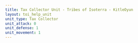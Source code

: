 ```yaml
---
title: Tax Collector Unit - Tribes of Isoterra - KitleOyun
layout: toi_help_unit
unit_type: Tax Collector
unit_attack: 0
unit_defense: 1
unit_movement: 1
---
```

